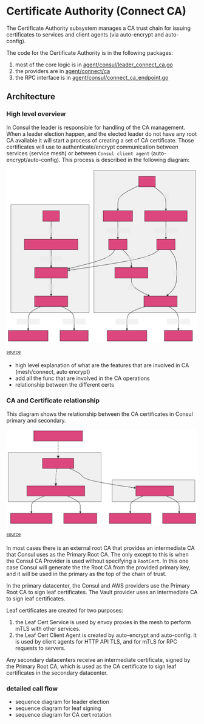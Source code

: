 # Certificate Authority (Connect CA)

The Certificate Authority subsystem manages a CA trust chain for issuing certificates to
services and client agents (via auto-encrypt and auto-config).

The code for the Certificate Authority is in the following packages:
1. most of the core logic is in [agent/consul/leader_connect_ca.go]
2. the providers are in [agent/connect/ca]
3. the RPC interface is in [agent/consul/connect_ca_endpoint.go]


[agent/consul/leader_connect_ca.go]: https://github.com/hashicorp/consul/blob/main/agent/consul/leader_connect_ca.go
[agent/connect/ca]: https://github.com/hashicorp/consul/blob/main/agent/connect/ca/
[agent/consul/connect_ca_endpoint.go]: https://github.com/hashicorp/consul/blob/main/agent/consul/connect_ca_endpoint.go


## Architecture

### High level overview

In Consul the leader is responsible for handling of the CA management. 
When a leader election happen, and the elected leader do not have any root CA available it will start a process of creating a set of CA certificate.
Those certificates will use to authenticate/encrypt communication between services (service mesh) or between `Consul client agent` (auto-encrypt/auto-config). This process is described in the following diagram:

![CA creation](./hl-ca-overview.svg)

<sup>[source](./hl-ca-overview.mmd)</sup>

- high level explanation of what are the features that are involved in CA (mesh/connect, auto encrypt)
- add all the func that are involved in the CA operations
- relationship between the different certs


### CA and Certificate relationship

This diagram shows the relationship between the CA certificates in Consul primary and
secondary.

![CA relationship](./cert-relationship.svg)

<sup>[source](./cert-relationship.mmd)</sup>


In most cases there is an external root CA that provides an intermediate CA that Consul
uses as the Primary Root CA. The only except to this is when the Consul CA Provider is
used without specifying a `RootCert`. In this one case Consul will generate the the Root CA
from the provided primary key, and it will be used in the primary as the top of the chain
of trust.

In the primary datacenter, the Consul and AWS providers use the Primary Root CA to sign
leaf certificates. The Vault provider uses an intermediate CA to sign leaf certificates.

Leaf certificates are created for two purposes:
1. the Leaf Cert Service is used by envoy proxies in the mesh to perform mTLS with other
   services.
2. the Leaf Cert Client Agent is created by auto-encrypt and auto-config. It is used by
   client agents for HTTP API TLS, and for mTLS for RPC requests to servers.

Any secondary datacenters receive an intermediate certificate, signed by the Primary Root
CA, which is used as the CA certificate to sign leaf certificates in the secondary
datacenter.

### detailed call flow
- sequence diagram for leader election
- sequence diagram for leaf signing
- sequence diagram for CA cert rotation

